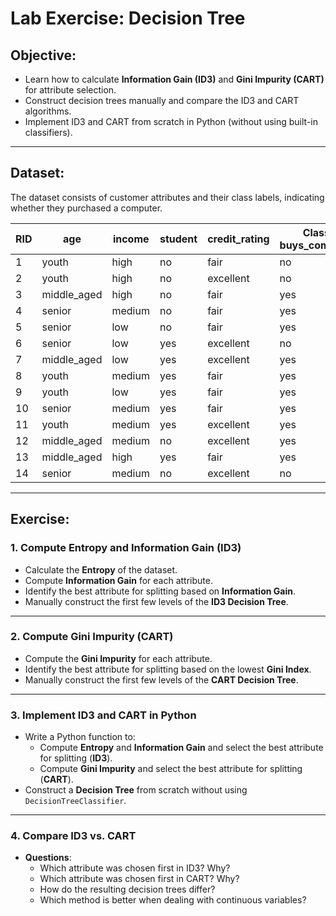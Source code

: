 # Lab Exercise: Decision Tree

## Objective:
- Learn how to calculate **Information Gain (ID3)** and **Gini Impurity (CART)** for attribute selection.
- Construct decision trees manually and compare the ID3 and CART algorithms.
- Implement ID3 and CART from scratch in Python (without using built-in classifiers).

---

## Dataset:

The dataset consists of customer attributes and their class labels, indicating whether they purchased a computer.

| RID | age          | income  | student | credit_rating | Class: buys_computer |
|-----|--------------|---------|---------|---------------|-----------------------|
| 1   | youth        | high    | no      | fair          | no                    |
| 2   | youth        | high    | no      | excellent     | no                    |
| 3   | middle_aged  | high    | no      | fair          | yes                   |
| 4   | senior       | medium  | no      | fair          | yes                   |
| 5   | senior       | low     | no      | fair          | yes                   |
| 6   | senior       | low     | yes     | excellent     | no                    |
| 7   | middle_aged  | low     | yes     | excellent     | yes                   |
| 8   | youth        | medium  | yes     | fair          | yes                   |
| 9   | youth        | low     | yes     | fair          | yes                   |
| 10  | senior       | medium  | yes     | fair          | yes                   |
| 11  | youth        | medium  | yes     | excellent     | yes                   |
| 12  | middle_aged  | medium  | no      | excellent     | yes                   |
| 13  | middle_aged  | high    | yes     | fair          | yes                   |
| 14  | senior       | medium  | no      | excellent     | no                    |

---

## Exercise:

### 1. Compute Entropy and Information Gain (ID3)
- Calculate the **Entropy** of the dataset.
- Compute **Information Gain** for each attribute.
- Identify the best attribute for splitting based on **Information Gain**.
- Manually construct the first few levels of the **ID3 Decision Tree**.

---

### 2. Compute Gini Impurity (CART)
- Compute the **Gini Impurity** for each attribute.
- Identify the best attribute for splitting based on the lowest **Gini Index**.
- Manually construct the first few levels of the **CART Decision Tree**.

---

### 3. Implement ID3 and CART in Python
- Write a Python function to:
  - Compute **Entropy** and **Information Gain** and select the best attribute for splitting (**ID3**).
  - Compute **Gini Impurity** and select the best attribute for splitting (**CART**).
- Construct a **Decision Tree** from scratch without using `DecisionTreeClassifier`.

---

### 4. Compare ID3 vs. CART
- **Questions**:
  - Which attribute was chosen first in ID3? Why?
  - Which attribute was chosen first in CART? Why?
  - How do the resulting decision trees differ?
  - Which method is better when dealing with continuous variables?
